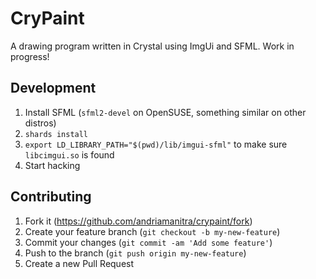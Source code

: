 # CryPaint

A drawing program written in Crystal using ImgUi and SFML. Work in progress!

## Development

1. Install SFML (`sfml2-devel` on OpenSUSE, something similar on other distros)
2. `shards install`
3. `export LD_LIBRARY_PATH="$(pwd)/lib/imgui-sfml"` to make sure `libcimgui.so` is found
4. Start hacking

## Contributing

1. Fork it (<https://github.com/andriamanitra/crypaint/fork>)
2. Create your feature branch (`git checkout -b my-new-feature`)
3. Commit your changes (`git commit -am 'Add some feature'`)
4. Push to the branch (`git push origin my-new-feature`)
5. Create a new Pull Request
